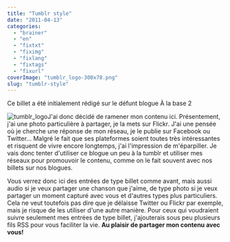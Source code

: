 ```yaml
---
title: "Tumblr style"
date: "2011-04-13"
categories: 
  - "brainer"
  - "en"
  - "fixtxt"
  - "fiximg"
  - "fixlang"
  - "fixtags"
  - "fixurl"
coverImage: "tumblr_logo-300x78.png"
slug: "tumblr-style"
---
```


Ce billet a été initialement rédigé sur le défunt blogue À la base 2

![](images/tumblr_logo-300x78.png "tumblr_logo")J'ai donc décidé de ramener mon contenu ici. Présentement, j'ai une photo particulière à partager, je la mets sur Flickr. J'ai une pensée où je cherche une réponse de mon réseau, je le publie sur Facebook ou Twitter... Malgré le fait que ses plateformes soient toutes très intéressantes et risquent de vivre encore longtemps, j'ai l'impression de m'éparpiller. Je vais donc tenter d'utiliser ce blogue un peu à la tumblr et utiliser mes réseaux pour promouvoir le contenu, comme on le fait souvent avec nos billets sur nos blogues.

Vous verrez donc ici des entrées de type billet comme avant, mais aussi audio si je veux partager une chanson que j'aime, de type photo si je veux partager un moment capturé avec vous et d'autres types plus particuliers. Cela ne veut toutefois pas dire que je délaisse Twitter ou Flickr par exemple, mais je risque de les utiliser d'une autre manière. Pour ceux qui voudraient suivre seulement mes entrées de type billet, j'ajouterais sous peu plusieurs fils RSS pour vous faciliter la vie. **Au plaisir de partager mon contenu avec vous!**
